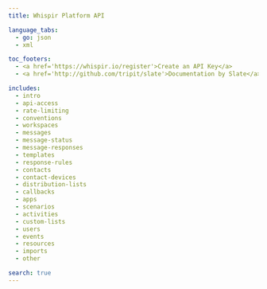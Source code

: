 ```yaml
---
title: Whispir Platform API

language_tabs:
  - go: json
  - xml

toc_footers:
  - <a href='https://whispir.io/register'>Create an API Key</a>
  - <a href='http://github.com/tripit/slate'>Documentation by Slate</a>

includes:
  - intro
  - api-access
  - rate-limiting
  - conventions
  - workspaces
  - messages
  - message-status
  - message-responses
  - templates
  - response-rules
  - contacts
  - contact-devices
  - distribution-lists
  - callbacks
  - apps
  - scenarios
  - activities
  - custom-lists
  - users
  - events
  - resources
  - imports
  - other

search: true
---
```

